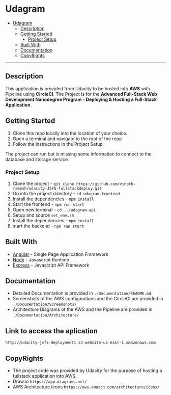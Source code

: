 # Udagram

- [Udagram](#udagram)
  - [Description](#description)
  - [Getting Started](#getting-started)
    - [Project Setup](#project-setup)
  - [Built With](#built-with)
  - [Documentation](#documentation)
  - [CopyRights](#copyrights)

---

## Description
This application is provided from Udacity to be hosted into **AWS** with Pipeline using **CircleCI**.
The Project is for the **Advanced Full-Stack Web Development Nanodegree Program - Deploying & Hosting a Full-Stack Application**.

## Getting Started

1. Clone this repo locally into the location of your choice.
2. Open a terminal and navigate to the root of the repo
3. Follow the instructions in the Project Setup

The project can run but is missing some information to connect to the database and storage service.

### Project Setup

1. Clone the project - `git clone https://github.com/vinoth-ramesh/udacity-JSFS-fullstackdeploy.git`
2. Go into the project directory - `cd udagram-frontend`
3. Install the dependencies - `npm install`
4. Start the frontend - `npm run start`
5. Open new terminal - `cd ../udagram-api`
6. Setup and source `set_env.sh`
7. Install the dependencies - `npm install`
8. start the backend - `npm run start`

## Built With

- [Angular](https://angular.io/) - Single Page Application Framework
- [Node](https://nodejs.org) - Javascript Runtime
- [Express](https://expressjs.com/) - Javascript API Framework

## Documentation

- Detailed Documentation is provided in `./Documentation/README.md`
- Screenshots of the AWS configurations and the CircleCI are provided in `./Documentation/Screenshots/`
- Architecture Diagrams of the AWS and the Pipeline are provided in `./Documentation/Architecture/`

## Link to access the aplication
`http://udacity-jsfs-deployment1.s3-website-us-east-1.amazonaws.com`


## CopyRights

- The project code was provided by Udacity for the purpose of hosting a fullstack application into AWS.
- Draw.io `https://app.diagrams.net/`
- AWS Architecture Icons `https://aws.amazon.com/architecture/icons/`